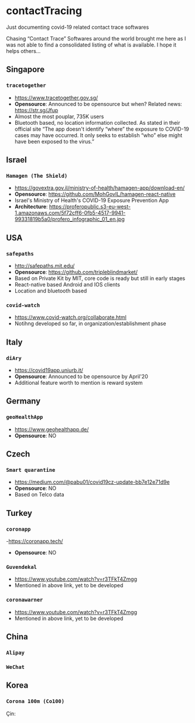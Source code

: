 # contactTracing
Just documenting covid-19 related contact trace softwares

Chasing “Contact Trace” Softwares around the world brought me here as I was not able to find a consolidated listing of what is available. 
I hope it helps others… 


## Singapore
### `tracetogether`

- https://www.tracetogether.gov.sg/ 
- **Opensource**: Announced to be opensource but when? Related news: https://str.sg/Jfup
- Almost the most pouplar, 735K users
- Bluetooth based, no location information collected. As stated in their official site “The app doesn't identify “where” the exposure to COVID-19 cases may have occurred. It only seeks to establish “who” else might have been exposed to the virus.”

## Israel 
### `Hamagen (The Shield)`

- https://govextra.gov.il/ministry-of-health/hamagen-app/download-en/
- **Opensource**: https://github.com/MohGovIL/hamagen-react-native
- Israel's Ministry of Health's COVID-19 Exposure Prevention App 
- **Architecture**: https://proferopublic.s3-eu-west-1.amazonaws.com/5f72cff6-0fb5-4517-9941-99331819b5a0/profero_infographic_01_en.jpg


## USA
### `safepaths`

- http://safepaths.mit.edu/ 
- **Opensource**: https://github.com/tripleblindmarket/
- Based on Private Kit by MIT, core code is ready but still in early stages
- React-native based Android and IOS clients
- Location and bluetooth based

### `covid-watch`

- https://www.covid-watch.org/collaborate.html
- Notihng developed so far, in organization/establishment phase

## Italy 
### `diAry`

- https://covid19app.uniurb.it/
- **Opensource**: Announced to be opensource by April'20
- Additional feature worth to mention is reward system

## Germany 
### `geoHealthApp`
- https://www.geohealthapp.de/
- **Opensource**: NO

## Czech
### `Smart quarantine`
- https://medium.com/@pabu01/covid19cz-update-bb7e12e71d9e
- **Opensource**: NO
- Based on Telco data

## Turkey
### `coronapp`
-https://coronapp.tech/
- **Opensource**: NO

### `Guvendekal`
- https://www.youtube.com/watch?v=r3TFkT4Zmgg
- Mentioned in above link, yet to be developed

### `coronawarner`

- https://www.youtube.com/watch?v=r3TFkT4Zmgg
- Mentioned in above link, yet to be developed

## China
### `Alipay` 
### `WeChat`

## Korea
### `Corona 100m (Co100)` 

















Çin: 
